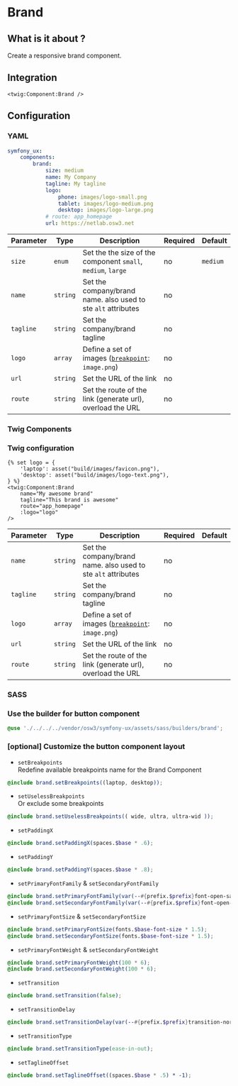 # Brand

## What is it about ?

Create a responsive brand component.

## Integration

```twig
<twig:Component:Brand />
``` 

## Configuration

<!-- tabs:start -->
### **YAML**

```yaml
symfony_ux:
    components:
        brand:
            size: medium
            name: My Company
            tagline: My tagline
            logo:
                phone: images/logo-small.png
                tablet: images/logo-medium.png
                desktop: images/logo-large.png
            # route: app_homepage
            url: https://netlab.osw3.net
```

| Parameter | Type | Description | Required | Default |
|-|-|-|-|-|
| `size` | `enum` | Set the the size of the component  `small`, `medium`, `large`  | no | `medium` |
| `name` | `string` | Set the company/brand name. also used to ste `alt` attributes | no |  |
| `tagline` | `string` | Set the company/brand tagline | no |  |
| `logo` | `array` | Define a set of images ([`breakpoint`](./../layout/breakpoints.md): `image.png`)| no |  |
| `url` | `string` | Set the URL of the link | no |  |
| `route` | `string` | Set the route of the link (generate url), overload the URL | no |  |

### **Twig Components**

### Twig configuration

```twig 
{% set logo = {
    'laptop': asset("build/images/favicon.png"),
    'desktop': asset("build/images/logo-text.png"),
} %}
<twig:Component:Brand 
    name="My awesome brand" 
    tagline="This brand is awesome" 
    route="app_homepage" 
    :logo="logo"
/>
```
| Parameter | Type | Description | Required | Default |
|-|-|-|-|-|
| `name` | `string` | Set the company/brand name. also used to ste `alt` attributes | no |  |
| `tagline` | `string` | Set the company/brand tagline | no |  |
| `logo` | `array` | Define a set of images ([`breakpoint`](./../layout/breakpoints.md): `image.png`)| no |  |
| `url` | `string` | Set the URL of the link | no |  |
| `route` | `string` | Set the route of the link (generate url), overload the URL | no |  |

### **SASS**

### Use the builder for button component

```scss 
@use './../../../vendor/osw3/symfony-ux/assets/sass/builders/brand';
```

### [optional] Customize the button component layout

- `setBreakpoints`  
Redefine available breakpoints name for the Brand Component
```scss 
@include brand.setBreakpoints((laptop, desktop));
```

- `setUselessBreakpoints`  
Or exclude some breakpoints
```scss 
@include brand.setUselessBreakpoints(( wide, ultra, ultra-wid ));
```

- `setPaddingX`  
```scss 
@include brand.setPaddingX(spaces.$base * .6);
```

- `setPaddingY`  
```scss 
@include brand.setPaddingY(spaces.$base * .8);
```

- `setPrimaryFontFamily` & `setSecondaryFontFamily`  
```scss 
@include brand.setPrimaryFontFamily(var(--#{prefix.$prefix}font-open-sans));
@include brand.setSecondaryFontFamily(var(--#{prefix.$prefix}font-open-sans));
```

- `setPrimaryFontSize` & `setSecondaryFontSize`  
```scss 
@include brand.setPrimaryFontSize(fonts.$base-font-size * 1.5);
@include brand.setSecondaryFontSize(fonts.$base-font-size * 1.5);
```

- `setPrimaryFontWeight` & `setSecondaryFontWeight`  
```scss 
@include brand.setPrimaryFontWeight(100 * 6);
@include brand.setSecondaryFontWeight(100 * 6);
```

- `setTransition`  
```scss 
@include brand.setTransition(false);
```

- `setTransitionDelay`  
```scss 
@include brand.setTransitionDelay(var(--#{prefix.$prefix}transition-normal));
```

- `setTransitionType`  
```scss 
@include brand.setTransitionType(ease-in-out);
```

- `setTaglineOffset`  
```scss 
@include brand.setTaglineOffset((spaces.$base * .5) * -1);
```

<!-- tabs:end -->
